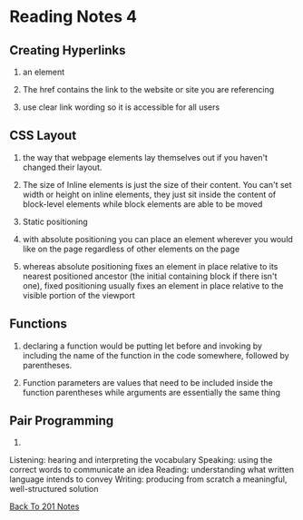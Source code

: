 # Reading Notes 4


## Creating Hyperlinks


1. an <a> element


2. The href contains the link to the website or site you are referencing


3. use clear link wording so it is accessible for all users


## CSS Layout


1. the way that webpage elements lay themselves out if you haven't changed their layout.


2. The size of Inline elements is just the size of their content. You can't set width or height on inline elements, they just sit inside the content of block-level elements while block elements are able to be moved


3. Static positioning


4. with absolute positioning you can place an element wherever you would like on the page regardless of other elements on the page


5. whereas absolute positioning fixes an element in place relative to its nearest positioned ancestor (the initial containing block if there isn't one), fixed positioning usually fixes an element in place relative to the visible portion of the viewport


## Functions


1. declaring a function would be putting let before and invoking by including the name of the function in the code somewhere, followed by parentheses.


2. Function parameters are values that need to be included inside the function parentheses while arguments are essentially the same thing


## Pair Programming


1.
Listening: hearing and interpreting the vocabulary
Speaking: using the correct words to communicate an idea
Reading: understanding what written language intends to convey
Writing: producing from scratch a meaningful, well-structured solution



[Back To 201 Notes](https://stevenrej.github.io/reading-notes/readingnotes201main)